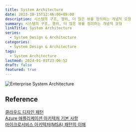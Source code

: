 ```yaml
---
title: System Architecture
date: 2023-10-15T12:46:00+09:00
description: 시스템의 구조, 행위, 더 많은 뷰를 정의하는 개념적 모형
summary: 시스템의 구조, 행위, 더 많은 뷰를 정의하는 개념적 모형
linkTitle: System Architecture
series:
  - System Design & Architecture
categories:
  - System Design & Architecture
tags:
  - System Architecture
lastmod: 2024-01-03T23:06:52
draft: false
featured: true
---
```


![Enterprise System Architecture](media/images/Enterprise-system-architecture-1.png "https://blogs.sw.siemens.com/thought-leadership/2018/11/26/future-ready-framework-for-enterprise-system-architecture/")

## Reference

[클라우드 디자인 패턴](https://learn.microsoft.com/ko-kr/azure/architecture/patterns/#catalog-of-patterns)  
[Azure 애플리케이션 아키텍처 기본 사항](https://learn.microsoft.com/ko-kr/azure/architecture/guide/)  
[마이크로서비스 아키텍처(MSA) 패턴의 이해](https://nginxstore.com/blog/microservices/%EB%A7%88%EC%9D%B4%ED%81%AC%EB%A1%9C%EC%84%9C%EB%B9%84%EC%8A%A4-%EC%95%84%ED%82%A4%ED%85%8D%EC%B2%98msa-%ED%8C%A8%ED%84%B4%EC%9D%98-%EC%9D%B4%ED%95%B4/)
